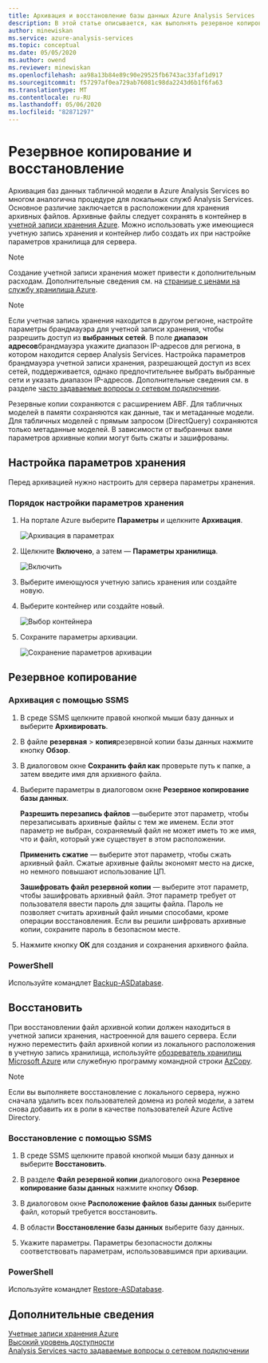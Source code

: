 ```yaml
---
title: Архивация и восстановление базы данных Azure Analysis Services | Документы Майкрософт
description: В этой статье описывается, как выполнять резервное копирование и восстановление метаданных модели и данных из базы данных Azure Analysis Services.
author: minewiskan
ms.service: azure-analysis-services
ms.topic: conceptual
ms.date: 05/05/2020
ms.author: owend
ms.reviewer: minewiskan
ms.openlocfilehash: aa98a13b84e89c90e29525fb6743ac33faf1d917
ms.sourcegitcommit: f57297af0ea729ab76081c98da2243d6b1f6fa63
ms.translationtype: MT
ms.contentlocale: ru-RU
ms.lasthandoff: 05/06/2020
ms.locfileid: "82871297"
---
```

# <a name="backup-and-restore"></a>Резервное копирование и восстановление

Архивация баз данных табличной модели в Azure Analysis Services во многом аналогична процедуре для локальных служб Analysis Services. Основное различие заключается в расположении для хранения архивных файлов. Архивные файлы следует сохранять в контейнер в [учетной записи хранения Azure](../storage/common/storage-create-storage-account.md). Можно использовать уже имеющиеся учетную запись хранения и контейнер либо создать их при настройке параметров хранилища для сервера.

> [!NOTE]
> Создание учетной записи хранения может привести к дополнительным расходам. Дополнительные сведения см. на [странице с ценами на службу хранилища Azure](https://azure.microsoft.com/pricing/details/storage/blobs/).
> 
> 

> [!NOTE]
> Если учетная запись хранения находится в другом регионе, настройте параметры брандмауэра для учетной записи хранения, чтобы разрешить доступ из **выбранных сетей**. В поле **диапазон адресов**брандмауэра укажите диапазон IP-адресов для региона, в котором находится сервер Analysis Services. Настройка параметров брандмауэра учетной записи хранения, разрешающей доступ из всех сетей, поддерживается, однако предпочтительнее выбрать выбранные сети и указать диапазон IP-адресов. Дополнительные сведения см. в разделе [часто задаваемые вопросы о сетевом подключении](analysis-services-network-faq.md#backup-and-restore).

Резервные копии сохраняются с расширением ABF. Для табличных моделей в памяти сохраняются как данные, так и метаданные модели. Для табличных моделей с прямым запросом (DirectQuery) сохраняются только метаданные моделей. В зависимости от выбранных вами параметров архивные копии могут быть сжаты и зашифрованы.


## <a name="configure-storage-settings"></a>Настройка параметров хранения
Перед архивацией нужно настроить для сервера параметры хранения.


### <a name="to-configure-storage-settings"></a>Порядок настройки параметров хранения
1.  На портале Azure выберите **Параметры** и щелкните **Архивация**.

    ![Архивация в параметрах](./media/analysis-services-backup/aas-backup-backups.png)

2.  Щелкните **Включено**, а затем — **Параметры хранилища**.

    ![Включить](./media/analysis-services-backup/aas-backup-enable.png)

3. Выберите имеющуюся учетную запись хранения или создайте новую.

4. Выберите контейнер или создайте новый.

    ![Выбор контейнера](./media/analysis-services-backup/aas-backup-container.png)

5. Сохраните параметры архивации.

    ![Сохранение параметров архивации](./media/analysis-services-backup/aas-backup-save.png)

## <a name="backup"></a>Резервное копирование

### <a name="to-backup-by-using-ssms"></a>Архивация с помощью SSMS

1. В среде SSMS щелкните правой кнопкой мыши базу данных и выберите **Архивировать**.

2. В файле **резервная** > **копия**резервной копии базы данных нажмите кнопку **Обзор**.

3. В диалоговом окне **Сохранить файл как** проверьте путь к папке, а затем введите имя для архивного файла. 

4. Выберите параметры в диалоговом окне **Резервное копирование базы данных**.

    **Разрешить перезапись файлов** —выберите этот параметр, чтобы перезаписывать архивные файлы с тем же именем. Если этот параметр не выбран, сохраняемый файл не может иметь то же имя, что и файл, который уже существует в этом расположении.

    **Применить сжатие** — выберите этот параметр, чтобы сжать архивный файл. Сжатые архивные файлы экономят место на диске, но немного повышают использование ЦП. 

    **Зашифровать файл резервной копии** — выберите этот параметр, чтобы зашифровать архивный файл. Этот параметр требует от пользователя ввести пароль для защиты файла. Пароль не позволяет считать архивный файл иными способами, кроме операции восстановления. Если вы решили шифровать архивные копии, сохраните пароль в безопасном месте.

5. Нажмите кнопку **ОК** для создания и сохранения архивного файла.


### <a name="powershell"></a>PowerShell
Используйте командлет [Backup-ASDatabase](https://docs.microsoft.com/powershell/module/sqlserver/backup-asdatabase).

## <a name="restore"></a>Восстановить
При восстановлении файл архивной копии должен находиться в учетной записи хранения, настроенной для вашего сервера. Если нужно переместить файл архивной копии из локального расположения в учетную запись хранилища, используйте [обозреватель хранилищ Microsoft Azure](https://docs.microsoft.com/azure/vs-azure-tools-storage-manage-with-storage-explorer) или служебную программу командной строки [AzCopy](../storage/common/storage-use-azcopy.md). 



> [!NOTE]
> Если вы выполняете восстановление с локального сервера, нужно сначала удалить всех пользователей домена из ролей модели, а затем снова добавить их в роли в качестве пользователей Azure Active Directory.
> 
> 

### <a name="to-restore-by-using-ssms"></a>Восстановление с помощью SSMS

1. В среде SSMS щелкните правой кнопкой мыши базу данных и выберите **Восстановить**.

2. В разделе **Файл резервной копии** диалогового окна **Резервное копирование базы данных** нажмите кнопку **Обзор**.

3. В диалоговом окне **Расположение файлов базы данных** выберите файл, который требуется восстановить.

4. В области **Восстановление базы данных** выберите базу данных.

5. Укажите параметры. Параметры безопасности должны соответствовать параметрам, использовавшимся при архивации.


### <a name="powershell"></a>PowerShell

Используйте командлет [Restore-ASDatabase](https://docs.microsoft.com/powershell/module/sqlserver/restore-asdatabase).


## <a name="related-information"></a>Дополнительные сведения

[Учетные записи хранения Azure](../storage/common/storage-create-storage-account.md)  
[Высокий уровень доступности](analysis-services-bcdr.md)      
[Analysis Services часто задаваемые вопросы о сетевом подключении](analysis-services-network-faq.md)